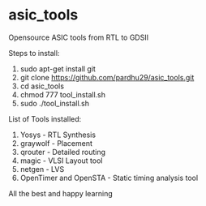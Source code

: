 # asic_tools
Opensource ASIC tools from RTL to GDSII


Steps to install:
1) sudo apt-get install git
2) git clone https://github.com/pardhu29/asic_tools.git
3) cd asic_tools
4) chmod 777 tool_install.sh
5) sudo ./tool_install.sh 

List of Tools installed:
1) Yosys - RTL Synthesis
2) graywolf - Placement
3) qrouter - Detailed routing
4) magic - VLSI Layout tool
5) netgen - LVS
6) OpenTimer and OpenSTA - Static timing analysis tool

All the best and happy learning
